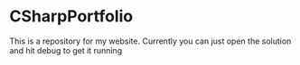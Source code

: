# CSharpPortfolio
This is a repository for my website. Currently you can just open the solution and hit debug to get it running
